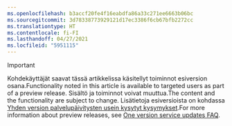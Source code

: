```yaml
---
ms.openlocfilehash: b3accf20fe4f16eabdfa86a33c271ee6663b06bc
ms.sourcegitcommit: 3d78338773929121d17ec3386f6cb67bfb2272cc
ms.translationtype: HT
ms.contentlocale: fi-FI
ms.lasthandoff: 04/27/2021
ms.locfileid: "5951115"
---
```

> [!IMPORTANT]
> <span data-ttu-id="1c63f-101">Kohdekäyttäjät saavat tässä artikkelissa käsitellyt toiminnot esiversion osana.</span><span class="sxs-lookup"><span data-stu-id="1c63f-101">Functionality noted in this article is available to targeted users as part of a preview release.</span></span> <span data-ttu-id="1c63f-102">Sisältö ja toiminnot voivat muuttua.</span><span class="sxs-lookup"><span data-stu-id="1c63f-102">The content and the functionality are subject to change.</span></span> <span data-ttu-id="1c63f-103">Lisätietoja esiversioista on kohdassa [Yhden version palvelupäivitysten usein kysytyt kysymykset](/dynamics365/unified-operations/fin-and-ops/get-started/one-version).</span><span class="sxs-lookup"><span data-stu-id="1c63f-103">For more information about preview releases, see [One version service updates FAQ](/dynamics365/unified-operations/fin-and-ops/get-started/one-version).</span></span>